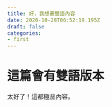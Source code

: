 ```yaml
---
title: 好，我想要雙語內容
date: 2020-10-28T06:52:19.195Z
draft: false
categories:
- first
---
```


# 這篇會有雙語版本

太好了！這都極品內容。
